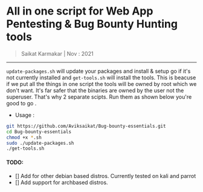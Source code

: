 # All in one script for Web App Pentesting & Bug Bounty Hunting tools

> Saikat Karmakar | Nov : 2021

---
`update-packages.sh` will update your packages and install & setup go if it's not currently installed and `get-tools.sh` will install the tools. This is beacuse if we put all the things in one script the tools will be owned by root which we don't want. It's far safer that the binaries are owned by the user not the superuser. That's why 2 separate scipts. Run them as shown below you're good to go . 

- Usage :
```bash
git https://github.com/Aviksaikat/Bug-bounty-essentials.git
cd Bug-bounty-essentials
chmod +x *.sh 
sudo ./update-packages.sh
./get-tools.sh
```


#### TODO:
- [] Add for other debian based distros. Currently tested on kali and parrot
- [] Add support for archbased distros.
